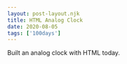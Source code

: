 ```yaml
---
layout: post-layout.njk 
title: HTML Analog Clock
date: 2020-08-05
tags: ['100days']
---
```

<!-- Excerpt Start -->
Built an analog clock with HTML today.
<!-- Excerpt End -->